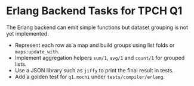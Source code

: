 # Erlang Backend Tasks for TPCH Q1

The Erlang backend can emit simple functions but dataset grouping is not yet implemented.

- Represent each row as a map and build groups using list folds or `maps:update_with`.
- Implement aggregation helpers `sum/1`, `avg/1` and `count/1` for grouped lists.
- Use a JSON library such as `jiffy` to print the final result in tests.
- Add a golden test for `q1.mochi` under `tests/compiler/erlang`.
